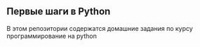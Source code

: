 ## Первые шаги в Python 
В этом репозитории содержатся домашние задания по курсу программирование на python
